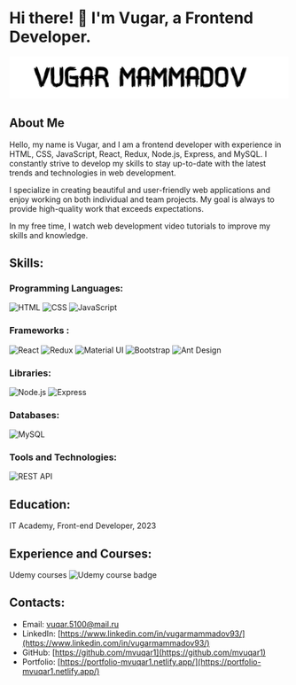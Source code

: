# Hi there! 👋 I'm Vugar, a Frontend Developer.

![Vugar Mammadov](./images/vugar-mammadov-black-background.jpg)

## About Me

Hello, my name is Vugar, and I am a frontend developer with experience in HTML, CSS, JavaScript, React, Redux, Node.js, Express, and MySQL. I constantly strive to develop my skills to stay up-to-date with the latest trends and technologies in web development.

I specialize in creating beautiful and user-friendly web applications and enjoy working on both individual and team projects. My goal is always to provide high-quality work that exceeds expectations.

In my free time, I watch web development video tutorials to improve my skills and knowledge.

## Skills:

### Programming Languages:

 ![HTML](https://img.shields.io/badge/HTML-blue)
 ![CSS](https://img.shields.io/badge/CSS-blue)
 ![JavaScript](https://img.shields.io/badge/JavaScript-blue)

### Frameworks :

 ![React](https://img.shields.io/badge/React-blue)
 ![Redux](https://img.shields.io/badge/Redux-blue)
 ![Material UI](https://img.shields.io/badge/Material%20UI-blue)
 ![Bootstrap](https://img.shields.io/badge/Bootstrap-blue)
 ![Ant Design](https://img.shields.io/badge/Ant%20Design-blue)

### Libraries:

 ![Node.js](https://img.shields.io/badge/Node.js-blue)
 ![Express](https://img.shields.io/badge/Express-blue)

### Databases:

 ![MySQL](https://img.shields.io/badge/MySQL-blue)

### Tools and Technologies:

 ![REST API](https://img.shields.io/badge/REST%20API-blue)

## Education:

 IT Academy, Front-end Developer, 2023

## Experience and Courses:

 Udemy courses ![Udemy course badge](https://img.shields.io/badge/Udemy-black?style=flat-square&logo=udemy&color=EC5252)

## Contacts:

- Email: vuqar.5100@mail.ru
- LinkedIn: [https://www.linkedin.com/in/vugarmammadov93/](https://www.linkedin.com/in/vugarmammadov93/)
- GitHub: [https://github.com/mvuqar1](https://github.com/mvuqar1)
- Portfolio: [https://portfolio-mvuqar1.netlify.app/](https://portfolio-mvuqar1.netlify.app/)

